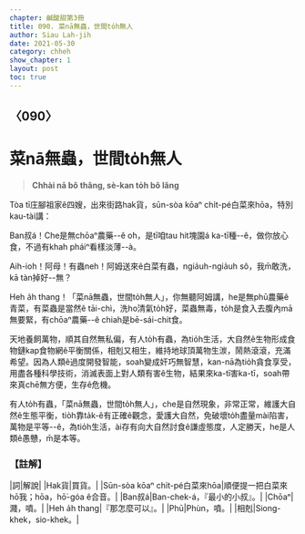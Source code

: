 ```yaml
---
chapter: 鹹酸甜第3冊
title: 090. 菜nā無蟲，世間to̍h無人
author: Siau Lah-jih
date: 2021-05-30
category: chheh
show_chapter: 1
layout: post
toc: true
---
```


## 〈090〉
# 菜nā無蟲，世間to̍h無人
> **Chhài nā bô thâng, sè-kan to̍h bô lâng**
 
Tòa tī庄腳祖家ê四嫂，出來街路hak貨，sūn-sòa kōaⁿ chi̍t-pé白菜來hōa，特別kau-tài講：

Ban叔á！Che是無chōaⁿ農藥--ê o͘h，是tī咱tau hit塊園á ka-tī種--ê，做你放心食，不過有khah pháiⁿ看樣淡薄--à。

Aih-ioh！阿母！有蟲neh！阿姆送來ê白菜有蟲，ngia̍uh-ngia̍uh sô，我m̄敢洗，kā tàn掉好--無？

Heh a̍h thang！「菜nā無蟲，世間to̍h無人」，你無聽阿姆講，he是無phū農藥ê青菜，有菜蟲是當然ê tāi-chì，洗ho͘清氣to̍h好，菜蟲無毒，to̍h是食入去腹內mā無要緊，有chōaⁿ農藥--ê chiah是bē-sái-chit食。

天地養飼萬物，順其自然無私偏，有人to̍h有蟲，為tio̍h生活，大自然ê生物形成食物鏈kap食物網ê平衡關係，相剋又相生，維持地球頂萬物生湠，鬧熱滾滾，充滿希望。因為人類ê過度開發智能，soah變成奸巧無智慧，kan-nā為tio̍h貪食享受，用盡各種科學技術，消滅表面上對人類有害ê生物，結果來ka-tī害ka-tī，soah帶來真chē無方便，生存ê危機。

有人to̍h有蟲，「菜nā無蟲，世間to̍h無人」，che是自然現象，非常正常，維護大自然ê生態平衡，tio̍h靠ta̍k-ê有正確ê觀念，愛護大自然，免破壞to̍h盡量mài陷害，萬物是平等--ê，為tio̍h生活，ài存有向大自然討食ê謙虛態度，人定勝天，he是人類ê愚戇，m̄是本等。

 
### 【註解】

|詞|解說|
|Hak貨|買貨。|
|Sūn-sòa kōaⁿ chi̍t-pé白菜來hōa|順便提一把白菜來hō͘我；hōa，hō͘-góa ê合音。|
|Ban叔á|Ban-chek-á，『最小的小叔』。|
|Chōaⁿ|濺，噴。|
|Heh a̍h thang|『那怎麼可以』。|
|Phū|Phùn，噴。|
|相剋|Siong-khek，sio-khek。|
